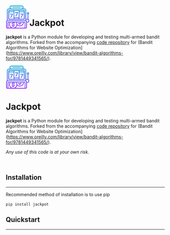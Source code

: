 <img align="left" width="75" src="resources/slot-machine.png" />

# Jackpot

**jackpot** is a Python module for developing and testing multi-armed bandit algorithms. Forked from the accompanying [code repository](https://github.com/johnmyleswhite/BanditsBook) for (Bandit Algorithms for Website Optimization](https://www.oreilly.com/library/view/bandit-algorithms-for/9781449341565/).


<img src="resources/slot-machine.png" width = "75" align="center">

Jackpot
====================

**jackpot** is a Python module for developing and testing multi-armed bandit algorithms. Forked from the accompanying [code repository](https://github.com/johnmyleswhite/BanditsBook) for (Bandit Algorithms for Website Optimization](https://www.oreilly.com/library/view/bandit-algorithms-for/9781449341565/).

*Any use of this code is at your own risk.*

</br>

## Installation
--------------------
Recommended method of installation is to use pip 
```
pip install jackpot
```


## Quickstart
--------------------
